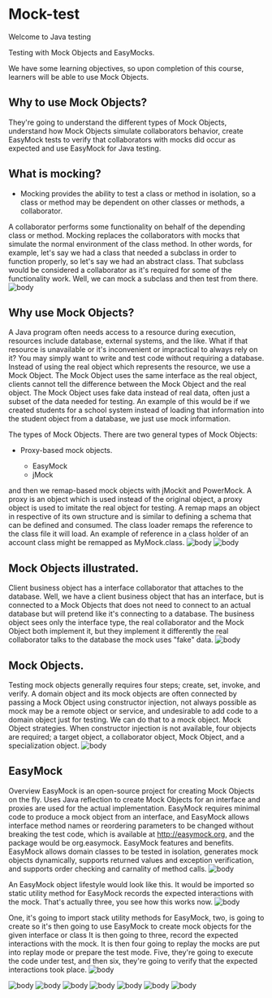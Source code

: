 # Mock-test
Welcome to Java testing 

Testing with Mock Objects and EasyMocks.

We have some learning objectives, so upon completion of this course, learners will be able to use Mock Objects. 

## Why to use Mock Objects?
 They're going to understand the different types of Mock Objects, understand how Mock Objects simulate collaborators behavior, create EasyMock tests to verify that collaborators with mocks did occur as expected and use EasyMock for Java testing. 

## What is mocking? 
<ul>
 <li>Mocking provides the ability to test a class or method in isolation, so a class or method may be dependent on other classes or methods, a collaborator.</li>
</ul>
 A collaborator performs some functionality on behalf of the depending class or method. Mocking replaces the collaborators with mocks that simulate the normal environment of the class method. In other words, for example, let's say we had a class that needed a subclass in order to function properly, so let's say we had an abstract class. That subclass would be considered a collaborator as it's required for some of the functionality work. Well, we can mock a subclass and then test from there. 
<img src="https://user-images.githubusercontent.com/26926048/160755718-95693607-d2af-48b8-b51f-2cfd21118264.PNG" alt="body" style="max-width: 1920px; max-height: 1195px;">

## Why use Mock Objects?
 A Java program often needs access to a resource during execution, resources include database, external systems, and the like. 
What if that resource is unavailable or it's inconvenient or impractical to always rely on it?
 You may simply want to write and test code without requiring a database. Instead of using the real object which represents the resource, we use a Mock Object. The Mock Object uses the same interface as the real object, clients cannot tell the difference between the Mock Object and the real object. The Mock Object uses fake data instead of real data, often just a subset of the data needed for testing. 
An example of this would be if we created students for a school system instead of loading that information into the student object from a database, we just use mock information. 

The types of Mock Objects. There are two general types of Mock Objects: 
<ul><li>Proxy-based mock objects.</li>
<ul><li>EasyMock </li>
<li>jMock</li></ul></ul>
and then we remap-based mock objects with jMockit and PowerMock. 
A proxy is an object which is used instead of the original object, a proxy object is used to imitate the real object for testing. 
A remap maps an object in respective of its own structure and is similar to defining a schema that can be defined and consumed. 
The class loader remaps the reference to the class file it will load. An example of reference in a class holder of an account class might be remapped as MyMock.class.
<img src="https://user-images.githubusercontent.com/26926048/160756099-2538f9f7-48cc-4593-83a0-784482f38df8.PNG" alt="body" style="max-width: 1920px; max-height: 1195px;">
<img src="https://user-images.githubusercontent.com/26926048/160756196-8152d661-7d9f-47c3-ae1f-fb5820cbca73.PNG" alt="body" style="max-width: 1920px; max-height: 1195px;">


## Mock Objects illustrated.
Client business object has a interface collaborator that attaches to the database. Well, we have a client business object that has an interface, but is connected to a Mock Objects that does not need to connect to an actual database but will pretend like it's connecting to a database. The business object sees only the interface type, the real collaborator and the Mock Object both implement it, but they implement it differently the real collaborator talks to the database the mock uses "fake" data.
<img src="https://user-images.githubusercontent.com/26926048/160756293-011509d8-7bfd-4fae-a458-26e37b4b213f.PNG" alt="body" style="max-width: 1920px; max-height: 1195px;">



## Mock Objects. 
Testing mock objects generally requires four steps; create, set, invoke, and verify. A domain object and its mock objects are often connected by passing a Mock Object using constructor injection, not always possible as mock may be a remote object or service, and undesirable to add code to a domain object just for testing. We can do that to a mock object. Mock Object strategies. When constructor injection is not available, four objects are required; a target object, a collaborator object, Mock Object, and a specialization object.
<img src="https://user-images.githubusercontent.com/26926048/160756386-bcc4c3dc-c6ec-4c15-aef0-860627287c2a.PNG" alt="body" style="max-width: 1920px; max-height: 1195px;">



## EasyMock
Overview EasyMock is an open-source project for creating Mock Objects on the fly. Uses Java reflection to create Mock Objects for an interface and proxies are used for the actual implementation. EasyMock requires minimal code to produce a mock object from an interface, and EasyMock allows interface method names or reordering parameters to be changed without breaking the test code, which is available at http://easymock.org, and the package would be org.easymock. EasyMock features and benefits. EasyMock allows domain classes to be tested in isolation, generates mock objects dynamically, supports returned values and exception verification, and supports order checking and carnality of method calls.
<img src="https://user-images.githubusercontent.com/26926048/160756465-6a959fc8-e215-446d-a43a-bc16581f0d5c.PNG" alt="body" style="max-width: 1920px; max-height: 1195px;">



An EasyMock object lifestyle would look like this. It would be imported so static utility method for EasyMock records the expected interactions with the mock. That's actually three, you see how this works now.
<img src="https://user-images.githubusercontent.com/26926048/160756525-d9ae4b7c-6415-437e-9a20-fb51aed89533.PNG" alt="body" style="max-width: 1920px; max-height: 1195px;">



One, it's going to import stack utility methods for EasyMock, two, is going to create so it's then going to use EasyMock to create mock objects for the given interface or class It is then going to three, record the expected interactions with the mock. It is then four going to replay the mocks are put into replay mode or prepare the test mode. Five, they're going to execute the code under test, and then six, they're going to verify that the expected interactions took place.
<img src="https://user-images.githubusercontent.com/26926048/160756861-7e5bf309-172c-4b90-98c6-cc2db7f5a577.PNG" alt="body" style="max-width: 1920px; max-height: 1195px;">

<img src="https://user-images.githubusercontent.com/26926048/160756927-a4e7d3d3-b95b-41e5-a2a6-65ed4c5b7f4e.PNG" alt="body" style="max-width: 1920px; max-height: 1195px;">
<img src="https://user-images.githubusercontent.com/26926048/161114981-954f6bcd-381b-4959-a580-c149c8c2e1d4.PNG" alt="body" style="max-width: 1920px; max-height: 1195px;">

<img src="https://user-images.githubusercontent.com/26926048/161116223-26c96116-4268-4a6f-82b1-a6b2ab1956fe.PNG" alt="body" style="max-width: 1920px; max-height: 1195px;">

<img src="https://user-images.githubusercontent.com/26926048/161116532-ade6d4d5-d4eb-43fe-a720-179b9ff82a59.PNG" alt="body" style="max-width: 1920px; max-height: 1195px;">
<img src="https://user-images.githubusercontent.com/26926048/161116539-b73da73b-9383-4b96-b412-c8ee0ddb9218.PNG" alt="body" style="max-width: 1920px; max-height: 1195px;">
<img src="https://user-images.githubusercontent.com/26926048/161116542-f2641187-e5d8-4a54-b938-b21652063181.PNG" alt="body" style="max-width: 1920px; max-height: 1195px;">


<img src="https://user-images.githubusercontent.com/26926048/161374639-308caa68-7662-472f-b9c7-22c8138ef756.PNG" alt="body" style="max-width: 1920px; max-height: 1195px;">
